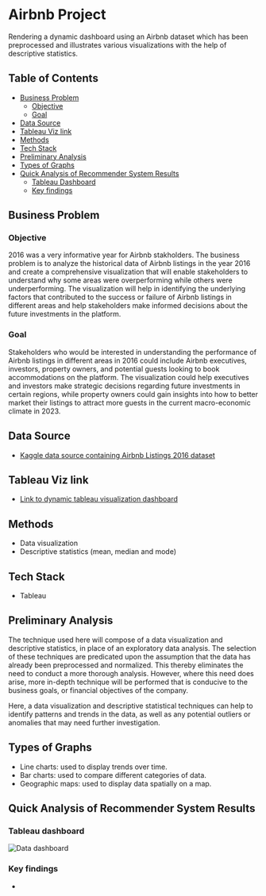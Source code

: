 # Airbnb Project

Rendering a dynamic dashboard using an Airbnb dataset which has been preprocessed and illustrates various visualizations with the help of descriptive statistics.

## Table of Contents
- [Business Problem](#business-problem)
  * [Objective](#objective)
  * [Goal](#goal)
- [Data Source](#data-source)
- [Tableau Viz link](#tableau-viz-link)
- [Methods](#methods)
- [Tech Stack](#tech-stack)
- [Preliminary Analysis](#preliminary-analysis)
- [Types of Graphs](#types-of-graphs)
- [Quick Analysis of Recommender System Results](#quick-analysis-of-recommender-system-results)
  * [Tableau Dashboard](#tableau-dashboard)
  * [Key findings](#key-findings)

## Business Problem
### Objective 
2016 was a very informative year for Airbnb stakholders. The business problem is to analyze the historical data of Airbnb listings in the year 2016 and create a comprehensive visualization that will enable stakeholders to understand why some areas were overperforming while others were underperforming. The visualization will help in identifying the underlying factors that contributed to the success or failure of Airbnb listings in different areas and help stakeholders make informed decisions about the future investments in the platform.

### Goal
Stakeholders who would be interested in understanding the performance of Airbnb listings in different areas in 2016 could include Airbnb executives, investors, property owners, and potential guests looking to book accommodations on the platform. The visualization could help executives and investors make strategic decisions regarding future investments in certain regions, while property owners could gain insights into how to better market their listings to attract more guests in the current macro-economic climate in 2023.

## Data Source
- [Kaggle data source containing Airbnb Listings 2016 dataset](https://www.kaggle.com/datasets/alexanderfreberg/airbnb-listings-2016-dataset)

## Tableau Viz link
- [Link to dynamic tableau visualization dashboard](https://public.tableau.com/app/profile/ibtisam.ali5648/viz/AirbnbFullProject_16818740000570/Dashboard1)

## Methods
- Data visualization
- Descriptive statistics (mean, median and mode)

## Tech Stack
- Tableau

## Preliminary Analysis
The technique used here will compose of a data visualization and descriptive statistics, in place of an exploratory data analysis. The selection of these techniques are predicated upon the assumption that the data has already been preprocessed and normalized. This thereby eliminates the need to conduct a more thorough analysis. However, where this need does arise, more in-depth technique will be performed that is conducive to the business goals, or financial objectives of the company. 

Here, a data visualization and descriptive statistical techniques can help to identify patterns and trends in the data, as well as any potential outliers or anomalies that may need further investigation.

## Types of Graphs
- Line charts: used to display trends over time.
- Bar charts: used to compare different categories of data.
- Geographic maps: used to display data spatially on a map.

## Quick Analysis of Recommender System Results
### Tableau dashboard
![Data dashboard](https://media.giphy.com/media/v1.Y2lkPTc5MGI3NjExNmVhZTA1ODJmMzUyMjY5NDRhNTA1YThhMGFlYWM5ZjIwOGZlYjQzZiZlcD12MV9pbnRlcm5hbF9naWZzX2dpZklkJmN0PWc/6cSXuZJHsZWqw1i0mw/giphy.gif)

### Key findings
- 
